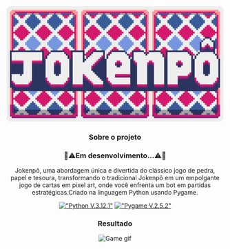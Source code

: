 <div align="center">
<img src="img/icon.png" type="image/png" alt="Ache O Anel Icon">

### Sobre o projeto
### 🚧⚠️Em desenvolvimento...⚠️🚧

Jokenpô, uma abordagem única e divertida do clássico jogo de pedra, papel e tesoura, transformando o tradicional Jokenpô em um empolgante jogo de cartas em pixel art, onde você enfrenta um bot em partidas estratégicas.Criado na linguagem Python usando Pygame.
 
 [!["Python V.3.12.1"](https://img.shields.io/badge/Python-3776AB?style=for-the-badge&logo=python&logoColor=white)](https://www.python.org/)
 [!["Pygame V.2.5.2"](https://img.shields.io/badge/Pygame-v2.5.2-blue?style=for-the-badge&logo=python&logoColor=white)](https://github.com/pygame/pygame)

### Resultado
   <img src="img/Jokenpô.gif" type="image/gif" alt="Game gif" width=512px>
</div>
